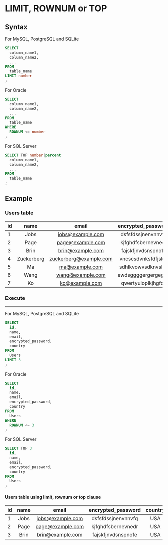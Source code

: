 # LIMIT, ROWNUM or TOP

## Syntax

For MySQL, PostgreSQL and SQLite
```sql
SELECT
  column_name1,
  column_name2,
  ...
FROM
  table_name
LIMIT number
;
```
For Oracle
```sql
SELECT
  column_name1,
  column_name2,
  ...
FROM
  table_name
WHERE
  ROWNUM <= number
;
```
For SQL Server
```sql
SELECT TOP number|percent
  column_name1,
  column_name2,
  ...
FROM
  table_name
;
```

## Example

### Users table

| id | name       | email                  | encrypted_password | country |
|:---|:----------:|:----------------------:|:------------------:|:-------:|
| 1  | Jobs       | jobs@example.com       | dsfsfdssjnenvnnvfq | USA     |
| 2  | Page       | page@example.com       | kjfghdfsbernevnedr | USA     |
| 3  | Brin       | brin@example.com       | fajskfjnvdsnspnofe | USA     |
| 4  | Zuckerberg | zuckerberg@example.com | vncscsdvnksfdfjskw | USA     |
| 5  | Ma         | ma@example.com         | sdhlkvowvsdknvslvn | China   |
| 6  | Wang       | wang@example.com       | ewdsggggergergegge | China   |
| 7  | Ko         | ko@example.com         | qwertyuioplkjhgfds | Japan   |

### Execute
---
For MySQL, PostgreSQL and SQLite
```sql
SELECT
  id,
  name,
  email,
  encrypted_password,
  country
FROM
  Users
LIMIT 3
;
```
For Oracle
```sql
SELECT
  id,
  name,
  email,
  encrypted_password,
  country
FROM
  Users
WHERE
  ROWNUM <= 3
;
```
For SQL Server
```sql
SELECT TOP 3
  id,
  name,
  email,
  encrypted_password,
  country
FROM
  Users
;
```

#### Users table using limit, rownum or top clause

| id | name       | email                  | encrypted_password | country |
|:---|:----------:|:----------------------:|:------------------:|:-------:|
| 1  | Jobs       | jobs@example.com       | dsfsfdssjnenvnnvfq | USA     |
| 2  | Page       | page@example.com       | kjfghdfsbernevnedr | USA     |
| 3  | Brin       | brin@example.com       | fajskfjnvdsnspnofe | USA     |
